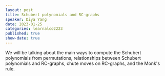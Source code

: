 ```yaml
---
layout: post
title: Schubert polynomials and RC-graphs
speaker: Diya Yang
date: 2023-01-25
categories: learnalco2223
published: true
show-date: true
---
```

We will be talking about the main ways to compute the Schubert polynomials from permutations, relationships between Schubert polynomials and RC-graphs, chute moves on RC-graphs, and the Monk's rule.